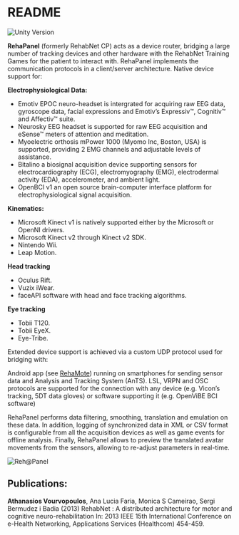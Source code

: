 # README #

![Unity Version](https://img.shields.io/badge/Unity%20Version-4.6-orange.svg)

**RehaPanel** (formerly RehabNet CP) acts as a device router, bridging a large number of tracking devices and other hardware with the RehabNet Training Games for the patient to interact with. RehaPanel implements the communication protocols in a client/server architecture. Native device support for:

**Electrophysiological Data:**

* Emotiv EPOC neuro-headset is intergrated for acquiring raw EEG data, gyroscope data, facial expressions and Emotiv’s Expressiv™, Cognitiv™ and Affectiv™ suite.
* Neurosky EEG headset is supported for raw EEG acquisition and eSense™ meters of attention and meditation.
* Myoelectric orthosis mPower 1000 (Myomo Inc, Boston, USA) is supported, providing 2 EMG channels and adjustable levels of assistance.
* Bitalino a biosignal acquisition device supporting sensors for electrocardiography (ECG), electromyography (EMG), electrodermal activity (EDA), accelerometer, and ambient light.
* OpenBCI v1 an open source brain-computer interface platform for electrophysiological signal acquisition.

**Kinematics:**

* Microsoft Kinect v1 is natively supported either by the Microsoft or OpenNI drivers.
* Microsoft Kinect v2 through Kinect v2 SDK.
* Nintendo Wii.
* Leap Motion.

**Head tracking**

* Oculus Rift.
* Vuzix iWear.
* faceAPI software with head and face tracking algorithms.

**Eye tracking**

* Tobii T120.
* Tobii EyeX.
* Eye-Tribe.
 
Extended device support is achieved via a custom UDP protocol used for bridging with:

Android app (see [RehaMote](https://github.com/athanoid/rehamote)) running on smartphones for sending sensor data and Analysis and Tracking System (AnTS).
LSL, VRPN and OSC protocols are supported for the connection with any device (e.g. Vicon’s tracking, 5DT data gloves) or software supporting it (e.g. OpenViBE BCI software)
 
RehaPanel performs data filtering, smoothing, translation and emulation on these data. In addition, logging of synchronized data in XML or CSV format is configurable from all the acquisition devices as well as game events for offline analysis. Finally, RehaPanel allows to preview the translated avatar movements from the sensors, allowing to re-adjust parameters in real-time.

![Reh@Panel](https://lh5.googleusercontent.com/-fHhZm9NIFwc/U0Z3GbgtmJI/AAAAAAAABIM/TiZYbttpco0/s720/kinect1.png)

## Publications: ##
**Athanasios Vourvopoulos**, Ana Lucia Faria, Monica S Cameirao, Sergi Bermudez i Badia (2013)  RehabNet : A distributed architecture for motor and cognitive neuro-rehabilitation In: 2013 IEEE 15th International Conference on e-Health Networking, Applications Services (Healthcom) 454-459.
